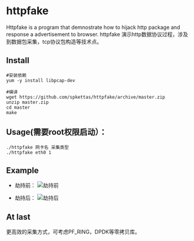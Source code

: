 # httpfake

Httpfake is a program that demnostrate how to hijack http package and response a advertisement to browser.
httpfake 演示http数据协议过程，涉及到数据包采集，tcp协议包构造等技术点。

## Install
```shell
#安装依赖
yum -y install libpcap-dev 
    
#编译
wget https://github.com/spkettas/httpfake/archive/master.zip
unzip master.zip
cd master
make
``` 
    
## Usage(需要root权限启动）：
```shell
./httpfake 网卡名 采集类型
./httpfake eth0 1
```

## Example
* 劫持前：
![劫持前](https://github.com/spkettas/httpfake/blob/master/screenshot/hibefore.png "Before")

* 劫持后：
![劫持后](https://github.com/spkettas/httpfake/blob/master/screenshot/hiafter.png "After")

## At last
更高效的采集方式，可考虑PF_RING，DPDK等零拷贝库。

